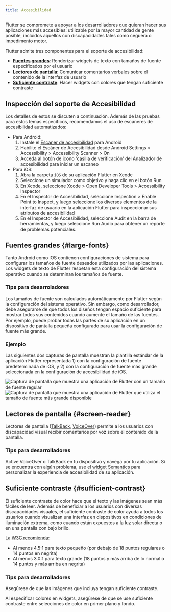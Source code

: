 ```yaml
---
title: Accesibilidad
---
```


Flutter se compromete a apoyar a los desarrolladores que quieran hacer sus aplicaciones más
accesibles: utilizable por la mayor cantidad de gente posible, incluidos aquellos con
discapacidades tales como ceguera o impedimento motor.

Flutter admite tres componentes para el soporte de accesibilidad:

* **[Fuentes grandes](#large-fonts)**: Renderizar widgets de texto con tamaños de fuente 
especificados por el usuario
* **[Lectores de pantalla](#screen-reader)**: Comunicar comentarios verbales sobre el 
contenido de la interfaz de usuario
* **[Suficiente contraste](#sufficient-contrast)**: Hacer widgets con colores que tengan 
suficiente contraste

## Inspección del soporte de Accesibilidad

Los detalles de estos se discuten a continuación. Además de las pruebas para estos temas 
específicos, recomendamos el uso de escáneres de accesibilidad automatizados:

  * Para Android:
    1. Instale el [Escáner de accesibilidad][accessibility-scanner] para Android
    1. Habilite el Escáner de Accesibilidad desde Android Settings > Accessibility >
       Accessibility Scanner > On
    1. Acceda al botón de icono 'casilla de verificación' del Analizador de accesibilidad 
    para iniciar un escaneo
  * Para iOS:
    1. Abra la carpeta `iOS` de su aplicación Flutter en Xcode
    1. Seleccione un simulador como objetivo y haga clic en el botón Run
    1. En Xcode, seleccione Xcode > Open Developer Tools > Accessibility Inspector
    1. En el Inspector de Accesibilidad, seleccione Inspection > Enable Point to
       Inspect, y luego seleccione los diversos elementos de la interfaz de usuario en la 
       aplicación Flutter para inspeccionar sus atributos de accesibilidad
    1. En el Inspector de Accesibilidad, seleccione Audit en la barra de herramientas, y 
    luego seleccione Run Audio para obtener un reporte de problemas potenciales.

[accessibility-scanner]: https://play.google.com/store/apps/details?id=com.google.android.apps.accessibility.auditor&hl=en

## Fuentes grandes {#large-fonts}

Tanto Android como iOS contienen configuraciones de sistema para configurar los tamaños de 
fuente deseados utilizados por las aplicaciones. Los widgets de texto de Flutter respetan 
esta configuración del sistema operativo cuando se determinan los tamaños de fuente.

### Tips para desarroladores

Los tamaños de fuente son calculados automáticamente por Flutter según la configuración del 
sistema operativo. Sin embargo, como desarrollador, debe asegurarse de que todos los diseños 
tengan espacio suficiente para mostrar todos sus contenidos cuando aumente el tamaño de las 
fuentes. Por ejemplo, puede probar todas las partes de su aplicación en un dispositivo de 
pantalla pequeña configurado para usar la configuración de fuente más grande.

### Ejemplo

Las siguientes dos capturas de pantalla muestran la plantilla estándar de la aplicación 
Flutter representada 1) con la configuración de fuente predeterminada de iOS, y 2) con la 
configuración de fuente más grande seleccionada en la configuración de accesibilidad de iOS.

![Captura de pantalla que muestra una aplicación de Flutter con un tamaño de fuente regular](/images/a18n/a18n-fonts-regular.png)
![Captura de pantalla que muestra una aplicación de Flutter que utiliza el tamaño de fuente más grande disponible](/images/a18n/a18n-fonts-large.png)

## Lectores de pantalla {#screen-reader}

Lectores de pantalla ([TalkBack][talkback], [VoiceOver][voiceover]) permite a los usuarios 
con discapacidad visual recibir comentarios por voz sobre el contenido de la pantalla.

### Tips para desarrolladores

Active VoiceOver o TalkBack en tu dispositivo y navega por tu aplicación. Si se encuentra 
con algún problema, use el [widget Semantics][semanticswidget] para personalizar la 
experiencia de accesibilidad de su aplicación.

[talkback]: https://support.google.com/accessibility/android/answer/6283677?hl=en
[voiceover]: https://www.apple.com/lae/accessibility/iphone/vision/
[semanticswidget]: https://docs.flutter.io/flutter/widgets/Semantics-class.html

## Suficiente contraste {#sufficient-contrast}

El suficiente contraste de color hace que el texto y las imágenes sean más fáciles de leer. 
Además de beneficiar a los usuarios con diversas discapacidades visuales, el suficiente 
contraste de color ayuda a todos los usuarios cuando visualizan una interfaz en dispositivos 
en condiciones de iluminación extrema, como cuando están expuestos a la luz solar directa o 
en una pantalla con bajo brillo.

La [W3C recomienda](https://www.w3.org/TR/UNDERSTANDING-WCAG20/visual-audio-contrast-contrast.html):

* Al menos 4.5:1 para texto pequeño (por debajo de 18 puntos regulares o 14 puntos en negrita)
* Al menos 3.0:1 para texto grande (18 puntos y más arriba de lo normal o 14 puntos y 
más arriba en negrita)

### Tips para desarrolladores

Asegúrese de que las imágenes que incluya tengan suficiente contraste.

Al especificar colores en widgets, asegúrese de que se use suficiente contraste entre
selecciones de color en primer plano y fondo.
